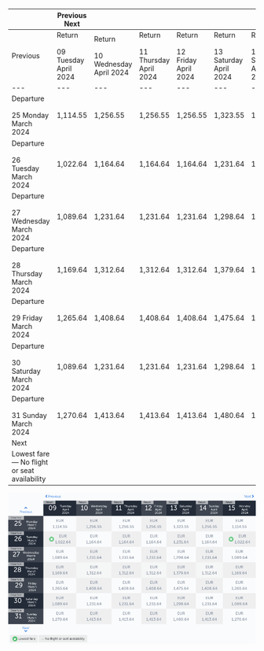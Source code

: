 |     | Previous Next |     |     |     |     |     |     |
| --- | --- | --- | --- | --- | --- | --- | --- |
| Previous | Return<br><br>09 Tuesday April 2024 | Return<br><br>10 Wednesday April 2024 | Return<br><br>11 Thursday April 2024 | Return<br><br>12 Friday April 2024 | Return<br><br>13 Saturday April 2024 | Return<br><br>14 Sunday April 2024 | Return<br><br>15 Monday April 2024 |
| --- | --- | --- | --- | --- | --- | --- | --- |
| Departure<br><br>25 Monday March 2024 | 1,114.55 | 1,256.55 | 1,256.55 | 1,256.55 | 1,323.55 | 1,256.55 | 1,114.55 |
| Departure<br><br>26 Tuesday March 2024 | 1,022.64 | 1,164.64 | 1,164.64 | 1,164.64 | 1,231.64 | 1,164.64 | 1,022.64 |
| Departure<br><br>27 Wednesday March 2024 | 1,089.64 | 1,231.64 | 1,231.64 | 1,231.64 | 1,298.64 | 1,231.64 | 1,089.64 |
| Departure<br><br>28 Thursday March 2024 | 1,169.64 | 1,312.64 | 1,312.64 | 1,312.64 | 1,379.64 | 1,312.64 | 1,169.64 |
| Departure<br><br>29 Friday March 2024 | 1,265.64 | 1,408.64 | 1,408.64 | 1,408.64 | 1,475.64 | 1,408.64 | 1,265.64 |
| Departure<br><br>30 Saturday March 2024 | 1,089.64 | 1,231.64 | 1,231.64 | 1,231.64 | 1,298.64 | 1,231.64 | 1,089.64 |
| Departure<br><br>31 Sunday March 2024 | 1,270.64 | 1,413.64 | 1,413.64 | 1,413.64 | 1,480.64 | 1,413.64 | 1,270.64 |
| Next |
| Lowest fare — No flight or seat availability |     |     |     |     |     |     |     |

![](turkish-airlines.png)